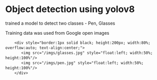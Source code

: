 <h1> Object detection using yolov8 </h1>
<p>trained a model to detect two classes - Pen, Glasses </p1>
<p>Training data was used from Google open images</p>

        <div style="border:1px solid black; height:200px; width:80%; overflow:auto; text-align:center;">
           <img src="/imgs/glasses.jpg" style="float:left; width:50%; height:100%"/>
           <img src="/imgs/pen.jpg" style="float:left; width:50%; height:100%"/>
        </div>
